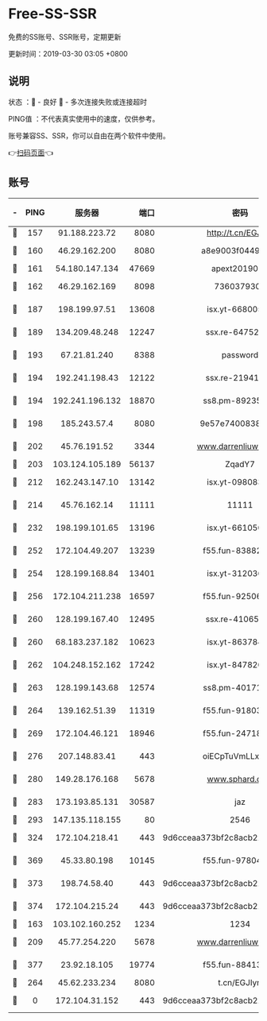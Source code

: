 # Free-SS-SSR

免费的SS账号、SSR账号，定期更新

更新时间：2019-03-30 03:05 +0800

## 说明

状态     ：🙂 - 良好 🙁 - 多次连接失败或连接超时

PING值   ：不代表真实使用中的速度，仅供参考。

账号兼容SS、SSR，你可以自由在两个软件中使用。

👉[扫码页面](https://liesauer.github.io/Free-SS-SSR/)👈

## 账号

|-|PING|服务器|端口|密码|加密方式|区域|
|:----:|:----:|:-----:|-----:|:----:|:----:|:----:|
|🙂|157|91.188.223.72|8080|http://t.cn/EGJIyrl|rc4-md5|RU|
|🙂|160|46.29.162.200|8080|a8e9003f0449cea5|chacha20-ietf|RU|
|🙂|161|54.180.147.134|47669|apext2019001|chacha20|KR|
|🙂|162|46.29.162.169|8098|7360379305|aes-256-cfb||
|🙂|187|198.199.97.51|13608|isx.yt-66800500|aes-256-cfb|US|
|🙂|189|134.209.48.248|12247|ssx.re-64752924|aes-256-cfb|US|
|🙂|193|67.21.81.240|8388|password|aes-256-cfb|US|
|🙂|194|192.241.198.43|12122|ssx.re-21941720|aes-256-cfb|US|
|🙂|194|192.241.196.132|18870|ss8.pm-89235292|aes-256-cfb|US|
|🙂|198|185.243.57.4|8080|9e57e7400838a01e|chacha20-ietf|US|
|🙂|202|45.76.191.52|3344|www.darrenliuwei.com|aes-256-cfb|JP|
|🙂|203|103.124.105.189|56137|ZqadY7|chacha20|US|
|🙂|212|162.243.147.10|13142|isx.yt-09808373|aes-256-cfb|US|
|🙂|214|45.76.162.14|11111|11111|aes-256-cfb|SG|
|🙂|232|198.199.101.65|13196|isx.yt-66105036|aes-256-cfb|US|
|🙂|252|172.104.49.207|13239|f55.fun-83882442|aes-256-cfb|SG|
|🙂|254|128.199.168.84|13401|isx.yt-31203634|aes-256-cfb|SG|
|🙂|256|172.104.211.238|16597|f55.fun-92506432|aes-256-cfb|US|
|🙂|260|128.199.167.40|12495|ssx.re-41065683|aes-256-cfb|SG|
|🙂|260|68.183.237.182|10623|isx.yt-86378455|aes-256-cfb|SG|
|🙂|262|104.248.152.162|17242|isx.yt-84782037|aes-256-cfb|SG|
|🙂|263|128.199.143.68|12574|ss8.pm-40171422|aes-256-cfb|SG|
|🙂|264|139.162.51.39|11319|f55.fun-91803010|aes-256-cfb|SG|
|🙂|269|172.104.46.121|18946|f55.fun-24718503|aes-256-cfb|SG|
|🙂|276|207.148.83.41|443|oiECpTuVmLLxk4Ts|aes-256-cfb|AU|
|🙂|280|149.28.176.168|5678|www.sphard.com|aes-256-cfb|AU|
|🙂|283|173.193.85.131|30587|jaz|aes-256-cfb|US|
|🙂|293|147.135.118.155|80|2546|chacha20|US|
|🙂|324|172.104.218.41|443|9d6cceaa373bf2c8acb22e60b6a58be6|aes-256-cfb|US|
|🙂|369|45.33.80.198|10145|f55.fun-97804502|aes-256-cfb|US|
|🙂|373|198.74.58.40|443|9d6cceaa373bf2c8acb22e60b6a58be6|aes-256-cfb|US|
|🙂|374|172.104.215.24|443|9d6cceaa373bf2c8acb22e60b6a58be6|aes-256-cfb|US|
|🙂|163|103.102.160.252|1234|1234|rc4-md5|JP|
|🙂|209|45.77.254.220|5678|www.darrenliuwei.com|aes-256-cfb|SG|
|🙂|377|23.92.18.105|19774|f55.fun-88413753|aes-256-cfb|US|
|🙁|264|45.62.233.234|8080|t.cn/EGJIyrl|rc4-md5|CA|
|🙁|0|172.104.31.152|443|9d6cceaa373bf2c8acb22e60b6a58be6|aes-256-cfb|US|
